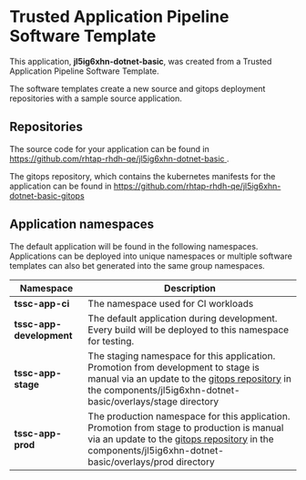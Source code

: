 # Trusted Application Pipeline Software Template

This application, **jl5ig6xhn-dotnet-basic**, was created from a Trusted Application Pipeline Software Template.

The software templates create a new source and gitops deployment repositories with a sample source application. 

## Repositories

The source code for your application can be found in [https://github.com/rhtap-rhdh-qe/jl5ig6xhn-dotnet-basic ](https://github.com/rhtap-rhdh-qe/jl5ig6xhn-dotnet-basic ).
 
The gitops repository, which contains the kubernetes manifests for the application can be found in 
[https://github.com/rhtap-rhdh-qe/jl5ig6xhn-dotnet-basic-gitops ](https://github.com/rhtap-rhdh-qe/jl5ig6xhn-dotnet-basic-gitops ) 

## Application namespaces 

The default application will be found in the following namespaces. Applications can be deployed into unique namespaces or multiple software templates can also bet generated into the same group namespaces.  

|  Namespace   |  Description   |  
| -------- | -------- |
| **tssc-app-ci** | The namespace used for CI workloads |
| **tssc-app-development** | The default application during development. Every build will be deployed to this namespace for testing. |
| **tssc-app-stage** | The staging namespace for this application. Promotion from development to stage is manual via an update to the [gitops repository](https://github.com/rhtap-rhdh-qe/jl5ig6xhn-dotnet-basic-gitops ) in the components/jl5ig6xhn-dotnet-basic/overlays/stage directory |
| **tssc-app-prod** | The production namespace for this application. Promotion from stage to production is manual via an update to the [gitops repository](https://github.com/rhtap-rhdh-qe/jl5ig6xhn-dotnet-basic-gitops ) in the components/jl5ig6xhn-dotnet-basic/overlays/prod directory |